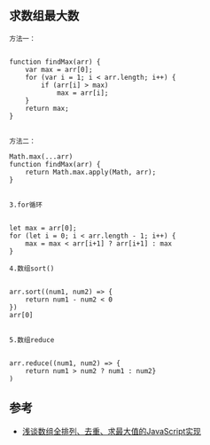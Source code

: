 
## 求数组最大数

```
方法一：


function findMax(arr) {
	var max = arr[0];
	for (var i = 1; i < arr.length; i++) {
		if (arr[i] > max)
			max = arr[i];
	}
	return max;
}


方法二：

Math.max(...arr)
function findMax(arr) {
	return Math.max.apply(Math, arr);
}


3.for循环


let max = arr[0];
for (let i = 0; i < arr.length - 1; i++) {
    max = max < arr[i+1] ? arr[i+1] : max
}

4.数组sort()


arr.sort((num1, num2) => {
    return num1 - num2 < 0
})
arr[0]


5.数组reduce


arr.reduce((num1, num2) => {
    return num1 > num2 ? num1 : num2}
)
```


## 参考
- [浅谈数组全排列、去重、求最大值的JavaScript实现](https://blog.csdn.net/zhouziyu2011/article/details/62237216)
